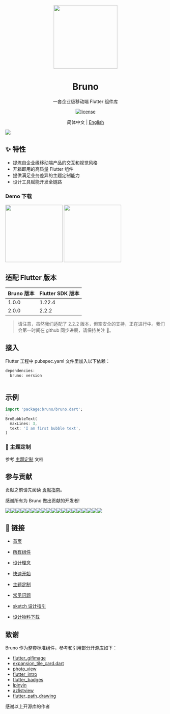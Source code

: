 

<p align="center">
  <a href="https://bruno.ke.com">
    <img width="200" src="https://img.ljcdn.com/beike/zjz/bruno/img/1638883523735.jpg">
  </a>
</p>

<h1 align="center">Bruno</h1>
<div align="center">

一套企业级移动端 Flutter 组件库

[![license](https://img.shields.io/badge/license-MIT-blue.svg)](https://github.com/LianjiaTech/bruno/blob/master/LICENSE)

</div>

<div align="center">

简体中文 | [English](./README.en-US.md)

</div>

![](https://img.ljcdn.com/beike/zjz/bruno/img/1638883534391.png)


## ✨ 特性

- 提炼自企业级移动端产品的交互和视觉风格
- 开箱即用的高质量 Flutter 组件
- 提供满足业务差异的主题定制能力
- 设计工具赋能开发全链路

### Demo 下载

<img width="180" height="180" src="https://img.ljcdn.com/beike/zjz/bruno/1639125005085.png"  />       <img width="180" height="180" src="https://img.ljcdn.com/beike/zjz/bruno/1639125005077.png"  />


## 适配 Flutter 版本

 

| Bruno 版本 | Flutter SDK 版本 |
| ---------- | ---------------- |
| 1.0.0      | 1.22.4           |
| 2.0.0      | 2.2.2            |

> 请注意，虽然我们适配了 2.2.2 版本，但空安全的支持，正在进行中。我们会第一时间在 github 同步进展，请保持关注 🙂。

## 接入

Flutter 工程中 pubspec.yaml 文件里加入以下依赖：

```dart
dependencies:
  bruno: version
     
```

## 示例

```dart
import 'package:bruno/bruno.dart';
...
BrnBubbleText(
  maxLines: 3,
  text: 'I am first bubble text',
)
```

### 🌈 主题定制

参考 [主题定制](https://bruno.ke.com/page/guide/theme) 文档



## 参与贡献

贡献之前请先阅读 [贡献指南](https://bruno.ke.com/page/guide/contribution)。

感谢所有为 Bruno 做出贡献的开发者!

<div style="display:flex;flex-wrap: wrap;">
  <a href="https://github.com/violinday">
    <img src='https://img.ljcdn.com/beike/zjz/bruno/img/1637739664602.png' />
  </a>
  <a href="https://github.com/zhoujuanjuan">
    <img src='https://img.ljcdn.com/beike/zjz/bruno/img/1637739664928.png' />
  </a>
  <a href="https://github.com/hexintao">
    <img src='https://img.ljcdn.com/beike/zjz/bruno/img/1637739664290.png' />
  </a>
  <a href="https://github.com/ShzMinato">
    <img src='https://img.ljcdn.com/beike/zjz/bruno/img/1637739664590.png'  />
  </a>
  <a href="https://github.com/Nayuta403">
    <img src='https://img.ljcdn.com/beike/zjz/bruno/img/1637739664273.png' />
  </a>
  <a href="https://github.com/liroya2003">
    <img src='https://img.ljcdn.com/beike/zjz/bruno/img/1637736846398.png' />
  </a>
  <a href="https://github.com/lifuqing">
      <img src='https://img.ljcdn.com/beike/zjz/bruno/img/1637739664429.png' />
  </a>
  <a href="https://github.com/visitorvisit">
    <img src='https://img.ljcdn.com/beike/zjz/bruno/img/1637739664282.png'  />
  </a>
  <a href="https://github.com/DNACore">
    <img src='https://img.ljcdn.com/beike/zjz/bruno/img/1637739664426.png' />
  </a>
  <a href="https://github.com/SlamDunk007">
    <img src='https://img.ljcdn.com/beike/zjz/bruno/img/1637739664914.png' />
  </a>
  <a href="https://github.com/zadouyoune">
    <img src='https://img.ljcdn.com/beike/zjz/bruno/img/1637739664629.png' />
  </a>
  <a href="https://github.com/quanGitHub1">
    <img src='https://img.ljcdn.com/beike/zjz/bruno/img/1637739664641.png'  />
  </a>
  <a href="https://github.com/bill19">
    <img src='https://img.ljcdn.com/beike/zjz/bruno/img/1637739664536.png' />
  </a>
  <a href="https://github.com/MichaelWon">
    <img src='https://img.ljcdn.com/beike/zjz/bruno/img/1637739664633.png' />
  </a>
  <a href="https://github.com/laoshubuluo">
    <img src='https://img.ljcdn.com/beike/zjz/bruno/img/1637739664320.png' />
  </a>
  <a href="https://github.com/eason-lz">
    <img src='https://img.ljcdn.com/beike/zjz/bruno/img/1637739664460.png' />
  </a>
  <a href="https://github.com/coolsining">
    <img src='https://img.ljcdn.com/beike/zjz/bruno/img/1637739664465.png'  />
  </a>
  <a href="https://github.com/765227120">
    <img src='https://img.ljcdn.com/beike/zjz/bruno/img/1637740374486.png' />
  </a>
  <a href="https://github.com/xzj524">
    <img src='https://img.ljcdn.com/beike/zjz/bruno/img/1637739664906.png' />
  </a>
  </div>


## 🔗 链接 

- [首页](https://bruno.ke.com)

- [所有组件](https://bruno.ke.com/page/widgets)

- [设计理念](https://mp.weixin.qq.com/s?__biz=MzIyODcxODY0OA==&mid=2247486048&idx=1&sn=0cc95bd85a54ce0f39f6247d15618ae8&chksm=e84ceb37df3b62216b34c7be041229630eca3d7c4fd3823ebf0520a9f2c99ed2cdf3e677904b&mpshare=1&scene=1&srcid=11012tvWvcYunVGfiPa8EfCT&sharer_sharetime=1635751229200&sharer_shareid=dbde8f595d5b99a8f5cfb27122964615&version=3.1.16.90294)

- [快速开始](https://bruno.ke.com/page/guide/start)

- [主题定制](https://bruno.ke.com/page/guide/theme)

- [常见问题](https://bruno.ke.com/page/guide/faq)

- [sketch 设计指引](https://bruno.ke.com/page/guide/sketch)

- [设计物料下载](https://bruno.ke.com/download/sketch)

## 致谢

Bruno 作为整套标准组件，参考和引用部分开源库如下：

- [flutter_gifimage](https://github.com/peng8350/flutter_gifimage) 
- [expansion_tile_card.dart](https://gist.github.com/Skylled/7ac0f2f99881f7df2a0a850e60ef2df0)
- [photo_view](https://github.com/bluefireteam/photo_view)
- [flutter_intro](https://github.com/tal-tech/flutter_intro)
- [flutter_badges](https://github.com/yako-dev/flutter_badges)
- [lpinyin](https://github.com/flutterchina/lpinyin)
- [azlistview](https://github.com/flutterchina/azlistview)
- [flutter_path_drawing](https://github.com/dnfield/flutter_path_drawing)


感谢以上开源库的作者

